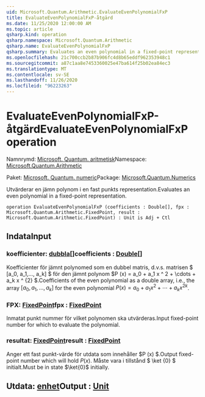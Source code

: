 ```yaml
---
uid: Microsoft.Quantum.Arithmetic.EvaluateEvenPolynomialFxP
title: EvaluateEvenPolynomialFxP-åtgärd
ms.date: 11/25/2020 12:00:00 AM
ms.topic: article
qsharp.kind: operation
qsharp.namespace: Microsoft.Quantum.Arithmetic
qsharp.name: EvaluateEvenPolynomialFxP
qsharp.summary: Evaluates an even polynomial in a fixed-point representation.
ms.openlocfilehash: 21c700ccb2b87b906fc4d8b65eddf962353948c1
ms.sourcegitcommit: a87c1aa8e7453360025e47ba614f25b02ea84ec3
ms.translationtype: MT
ms.contentlocale: sv-SE
ms.lasthandoff: 11/26/2020
ms.locfileid: "96223263"
---
```

# <a name="evaluateevenpolynomialfxp-operation"></a><span data-ttu-id="10016-102">EvaluateEvenPolynomialFxP-åtgärd</span><span class="sxs-lookup"><span data-stu-id="10016-102">EvaluateEvenPolynomialFxP operation</span></span>

<span data-ttu-id="10016-103">Namnrymd: [Microsoft. Quantum. aritmetisk](xref:Microsoft.Quantum.Arithmetic)</span><span class="sxs-lookup"><span data-stu-id="10016-103">Namespace: [Microsoft.Quantum.Arithmetic](xref:Microsoft.Quantum.Arithmetic)</span></span>

<span data-ttu-id="10016-104">Paket: [Microsoft. Quantum. numeric](https://nuget.org/packages/Microsoft.Quantum.Numerics)</span><span class="sxs-lookup"><span data-stu-id="10016-104">Package: [Microsoft.Quantum.Numerics](https://nuget.org/packages/Microsoft.Quantum.Numerics)</span></span>


<span data-ttu-id="10016-105">Utvärderar en jämn polynom i en fast punkts representation.</span><span class="sxs-lookup"><span data-stu-id="10016-105">Evaluates an even polynomial in a fixed-point representation.</span></span>

```qsharp
operation EvaluateEvenPolynomialFxP (coefficients : Double[], fpx : Microsoft.Quantum.Arithmetic.FixedPoint, result : Microsoft.Quantum.Arithmetic.FixedPoint) : Unit is Adj + Ctl
```


## <a name="input"></a><span data-ttu-id="10016-106">Indata</span><span class="sxs-lookup"><span data-stu-id="10016-106">Input</span></span>

### <a name="coefficients--double"></a><span data-ttu-id="10016-107">koefficienter: [dubbla](xref:microsoft.quantum.lang-ref.double)[]</span><span class="sxs-lookup"><span data-stu-id="10016-107">coefficients : [Double](xref:microsoft.quantum.lang-ref.double)[]</span></span>

<span data-ttu-id="10016-108">Koefficienter för jämnt polynomed som en dubbel matris, d.v.s. matrisen $ [a_0, a_1,..., a_k] $ för den jämnt polynom $P (x) = a_0 + a_1 x ^ 2 + \cdots + a_k x ^ {2} $.</span><span class="sxs-lookup"><span data-stu-id="10016-108">Coefficients of the even polynomial as a double array, i.e., the array $[a_0, a_1, ..., a_k]$ for the even polynomial $P(x) = a_0 + a_1 x^2 + \cdots + a_k x^{2k}$.</span></span>


### <a name="fpx--fixedpoint"></a><span data-ttu-id="10016-109">FPX: [FixedPoint](xref:Microsoft.Quantum.Arithmetic.FixedPoint)</span><span class="sxs-lookup"><span data-stu-id="10016-109">fpx : [FixedPoint](xref:Microsoft.Quantum.Arithmetic.FixedPoint)</span></span>

<span data-ttu-id="10016-110">Inmatat punkt nummer för vilket polynomen ska utvärderas.</span><span class="sxs-lookup"><span data-stu-id="10016-110">Input fixed-point number for which to evaluate the polynomial.</span></span>


### <a name="result--fixedpoint"></a><span data-ttu-id="10016-111">resultat: [FixedPoint](xref:Microsoft.Quantum.Arithmetic.FixedPoint)</span><span class="sxs-lookup"><span data-stu-id="10016-111">result : [FixedPoint](xref:Microsoft.Quantum.Arithmetic.FixedPoint)</span></span>

<span data-ttu-id="10016-112">Anger ett fast punkt-värde för utdata som innehåller $P (x) $.</span><span class="sxs-lookup"><span data-stu-id="10016-112">Output fixed-point number which will hold $P(x)$.</span></span> <span data-ttu-id="10016-113">Måste vara i tillstånd $ \ket {0} $ initialt.</span><span class="sxs-lookup"><span data-stu-id="10016-113">Must be in state $\ket{0}$ initially.</span></span>



## <a name="output--unit"></a><span data-ttu-id="10016-114">Utdata: [enhet](xref:microsoft.quantum.lang-ref.unit)</span><span class="sxs-lookup"><span data-stu-id="10016-114">Output : [Unit](xref:microsoft.quantum.lang-ref.unit)</span></span>

